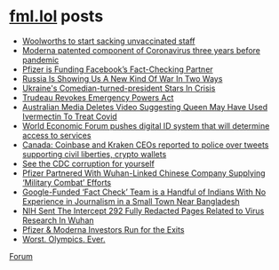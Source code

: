 # [fml.lol](https://fml.lol) posts
<!-- BLOG-POST-LIST:START -->
- [Woolworths to start sacking unvaccinated staff](https://fml.lol/woolworths-to-start-sacking-unvaccinated-staff/)
- [Moderna patented component of Coronavirus three years before pandemic](https://fml.lol/moderna-patented-component-of-coronavirus-three-years-before-pandemic/)
- [Pfizer is Funding Facebook’s Fact-Checking Partner](https://fml.lol/pfizer-is-funding-facebooks-fact-checking-partner/)
- [Russia Is Showing Us A New Kind Of War In Two Ways](https://fml.lol/russia-is-showing-us-a-new-kind-of-war-in-two-ways/)
- [Ukraine&#39;s Comedian-turned-president Stars In Crisis](https://fml.lol/ukraines-comedian-turned-president-stars-in-crisis/)
- [Trudeau Revokes Emergency Powers Act](https://fml.lol/trudeau-revokes-emergency-powers-act/)
- [Australian Media Deletes Video Suggesting Queen May Have Used Ivermectin To Treat Covid](https://fml.lol/aussie-msm-deletes-video-suggesting-queen-may-have-used-ivermectin-to-treat-covid/)
- [World Economic Forum pushes digital ID system that will determine access to services](https://fml.lol/world-economic-forum-pushes-digital-id-system-that-will-determine-access-to-services/)
- [Canada: Coinbase and Kraken CEOs reported to police over tweets supporting civil liberties, crypto wallets](https://fml.lol/canada-coinbase-and-kraken-ceos-reported-to-police-over-tweets-supporting-civil-liberties-crypto-wallets/)
- [See the CDC corruption for yourself](https://fml.lol/see-the-cdc-corruption-for-yourself/)
- [Pfizer Partnered With Wuhan-Linked Chinese Company Supplying ‘Military Combat’ Efforts](https://fml.lol/pfizer-partnered-with-wuhan-linked-chinese-company-supplying-military-combat-efforts/)
- [Google-Funded ‘Fact Check’ Team is a Handful of Indians With No Experience in Journalism in a Small Town Near Bangladesh](https://fml.lol/a-google-funded-fact-check-team-is-a-handful-of-indians-with-no-experience-in-journalism-in-a-small-town-near-bangladesh/)
- [NIH Sent The Intercept 292 Fully Redacted Pages Related to Virus Research In Wuhan](https://fml.lol/nih-sent-the-intercept-292-fully-redacted-pages-related-to-virus-research-in-wuhan/)
- [Pfizer &amp; Moderna Investors Run for the Exits](https://fml.lol/pfizer/)
- [Worst. Olympics. Ever.](https://fml.lol/worst-olympics-ever/)
<!-- BLOG-POST-LIST:END -->

[Forum](https://forum.fml.lol)

